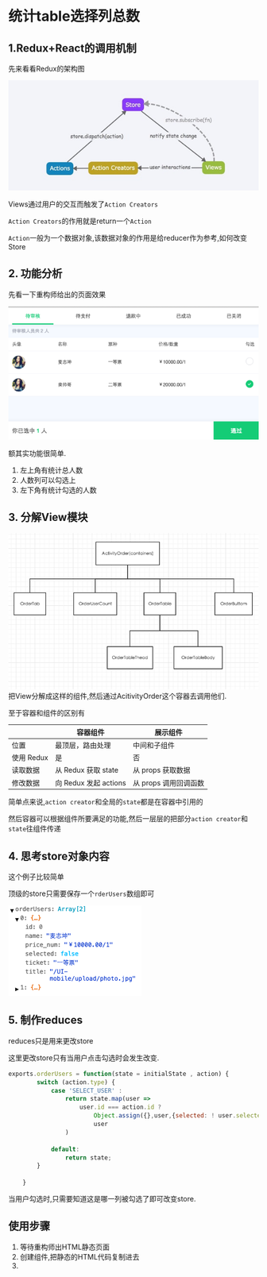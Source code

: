 # 统计table选择列总数

## 1.Redux+React的调用机制

先来看看Redux的架构图

![Redux的架构图](TB1SsWQLFXXXXXMXVXXXXXXXXXX-1170-514.jpg_600x600.jpg)

Views通过用户的交互而触发了`Action Creators`

`Action Creators`的作用就是return一个`Action`

`Action`一般为一个数据对象,该数据对象的作用是给reducer作为参考,如何改变Store

## 2. 功能分析

先看一下重构师给出的页面效果

![示例图](QQ20160408-1.png)


额其实功能很简单.

1. 左上角有统计总人数
2. 人数列可以勾选上
3. 左下角有统计勾选的人数

## 3. 分解View模块

![View分解](QQ20160408-5.png)
把View分解成这样的组件,然后通过AcitivityOrder这个容器去调用他们.

至于容器和组件的区别有

|            | 容器组件              | 展示组件              |
|------------|-----------------------|-----------------------|
| 位置       | 最顶层，路由处理      | 中间和子组件          |
| 使用 Redux | 是                    | 否                    |
| 读取数据   | 从 Redux 获取 state   | 从 props 获取数据     |
| 修改数据   | 向 Redux 发起 actions | 从 props 调用回调函数 |

简单点来说,`action creator`和全局的`state`都是在容器中引用的

然后容器可以根据组件所要满足的功能,然后一层层的把部分`action creator`和`state`往组件传递

## 4. 思考store对象内容

这个例子比较简单

顶级的store只需要保存一个`rderUsers`数组即可

![store](QQ20160408-6.png)

## 5. 制作reduces

reduces只是用来更改store

这里更改store只有当用户点击勾选时会发生改变.

```javascript
exports.orderUsers = function(state = initialState , action) {
        switch (action.type) {
            case 'SELECT_USER' :
                return state.map(user =>
                    user.id === action.id ?
                        Object.assign({},user,{selected: ! user.selected}) :
                        user
                )

            default:
                return state;
        }

    }
```

当用户勾选时,只需要知道这是哪一列被勾选了即可改变store.



## 使用步骤

1. 等待重构师出HTML静态页面
2. 创建组件,把静态的HTML代码复制进去
3. 

